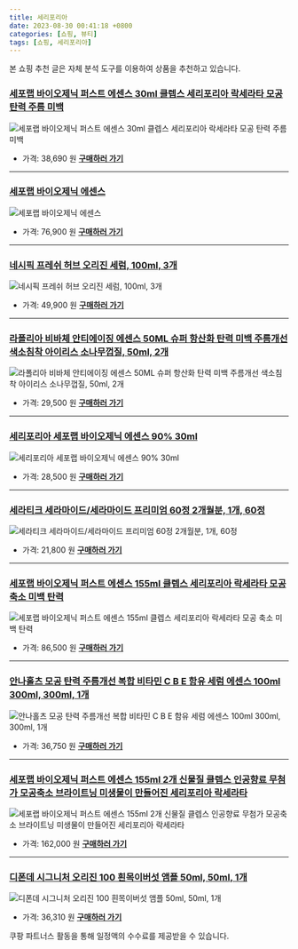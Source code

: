 ```yaml
---
title: 세리포리아
date: 2023-08-30 00:41:18 +0800
categories: [쇼핑, 뷰티]
tags: [쇼핑, 세리포리아]
---
```

본 쇼핑 추천 글은 자체 분석 도구를 이용하여 상품을 추천하고 있습니다.
### [세포랩 바이오제닉 퍼스트 에센스 30ml 클렙스 세리포리아 락세라타 모공 탄력 주름 미백](https://link.coupang.com/re/AFFSDP?lptag=AF1030537&pageKey=7548807877&itemId=19861174951&vendorItemId=87029385942&traceid=V0-153-ff1698df95803c51&requestid=20230907004118124003566121&token=31850C%7CMIXED)
![세포랩 바이오제닉 퍼스트 에센스 30ml 클렙스 세리포리아 락세라타 모공 탄력 주름 미백](https://ads-partners.coupang.com/image1/1I_8yfaLRIhceSXY1HJHh9_GwRGA2DImGk_GaIomY2hRerAG3hDVu18rILeAKV5Hq2qdKiLqDN79HizFlsLnn4LK0pG7vsqsscz9ZCVXM8OpIDpi_-LOJCDAKNSJJ5aDMQegmdHJeIKSSZGGG-NHA5avBPcLXyOXTP0k5eM5mKd31LvoeRFgSHp_oMCd1mGV64W8xB0S6VH7GePURWQXsZI6pFNcV835nUOKRWp-8iI1T0Qyni8kX6ZAqFp2uIhWkEwRRkWe1yii14rvpN7u1U0XQ8yBgMK7fvXaOAA54iM=)
- 가격: 38,690 원
[**구매하러 가기**](https://link.coupang.com/re/AFFSDP?lptag=AF1030537&pageKey=7548807877&itemId=19861174951&vendorItemId=87029385942&traceid=V0-153-ff1698df95803c51&requestid=20230907004118124003566121&token=31850C%7CMIXED)
---
### [세포랩 바이오제닉 에센스](https://link.coupang.com/re/AFFSDP?lptag=AF1030537&pageKey=5715724844&itemId=9543591843&vendorItemId=86278182278&traceid=V0-153-f103026b660fcc63&requestid=20230907004118124003566121&token=31850C%7CMIXED)
![세포랩 바이오제닉 에센스](https://ads-partners.coupang.com/image1/X-mJiI1vtz-k3TbKX9QuYfnd7PepBdcbHsOvXxD7MW_KDQjilTE3pnZqJBd4vdi8BNQFeAxIWlFz40oEjitePgYKLxOQUgLcyrgG0iR10gbGxqwb_rkL5Y_80AAU5KWIOr4_SWzXfK8VjYPz0jl8PgI1ixIFivwNaQW3WmBZCSUypsmpUGNYp43wzcI6TVdrRTWhZWvlmc8qx5odlpEhXTKHG4NlbrD1C6wqC8k6zzRlZXxbjMfRk99B6aGBQQ-E5Rb-wfLlXIE_zW7EH_D8MAqnQetJBWc7cpMPwfcshpw=)
- 가격: 76,900 원
[**구매하러 가기**](https://link.coupang.com/re/AFFSDP?lptag=AF1030537&pageKey=5715724844&itemId=9543591843&vendorItemId=86278182278&traceid=V0-153-f103026b660fcc63&requestid=20230907004118124003566121&token=31850C%7CMIXED)
---
### [네시픽 프레쉬 허브 오리진 세럼, 100ml, 3개](https://link.coupang.com/re/AFFSDP?lptag=AF1030537&pageKey=5226423804&itemId=19167554877&vendorItemId=84597321902&traceid=V0-153-f9be82d68c92e9d0&clickBeacon=%2Fs17Ca1P7%2FrgQLpDlAcspbEONIYwHQIu2VTH9v3WdZkPXAORdmEYab6HNbVdTNptkBV5WTCTa1je25GPmHH9IzqAJpyIOFTSVk4SbRJih4bCySQMHbkwkJqQ9HP5dM%2FPuHJvyxHET2Kwc6rHqzlTFfzjRiAyrfZeZ2VV0q7zKkmvb6aU7jVqaqqJZNluFAzNOGmt5v2RKb0AQCtQpsKzK0rK8cph5Fth%2FwIHsJi8yovFZk2sg4%2B8ZpldCkJEj3Q%2FDCYbsd5BP7S1EQm7XbFlXO3hmMt3mfwpHGYNLkXCnS5QHt64jkq%2BkcPjpcpPdRRwwHBdNUfGtWt30s4%2Fea0sZ3XCDimNtulA38F9zxm9bQdwT3Buj3Be6IvBCCDIHelG1Yw7xj%2BhTWbbL4erdc7wIaX%2BsO7nTw6LhEPIVhNClQfrw6M5KjjStNM7kemIAcoXT0jg%2BReE%2F0C3mw6eBuoq47DqGt%2B9DxoHeEtnrxJb%2FkgM%2F4Ivc0PQZU74OayBquRazDR%2FvngHG2bVei4yd6VBYAcaQvcOkYguZ72VIiGWucyTDKLmYWpLmEaY8%2F9jstgYXj3UDK2vXHnQDHfRebFjbJR6h88LoBXjM%2FCNiu%2FfLfzLJTfO95QjOibMGNGubYorrNg2lTsgMsoqiIHDYA%2Flrsf194hJ9Y7sOXpCe33eZGjVXpHXFsEcry5xdcvOXlvVvYa6ygj0Scy1iZyhUHNKhQw%2FHuEWlkgkMrzf4kmCuLfa%2FXOJOmpRw80oGeU52XRngjBhOy4yQeAiEdOfoREN0Kpia1vE3u%2BNwOlL6gFfYoyPPcwq2ZJfXo0pEa0BAyNLUuiVo%2BpnyW1f2EET6zOFRa3NuKEyaCRPwX6ezBnUwFdAc5J0KwE962F9T8VBj7M6&requestid=20230907004118124003566121&token=31850C%7CMIXED)
![네시픽 프레쉬 허브 오리진 세럼, 100ml, 3개](https://ads-partners.coupang.com/image1/_k4iamLrrDc5qT4c_qrrFUKdHyp1z7rBX679a7AAJtQDtc3I-5a3fJRuoal0TbqQ5SWHJ7OsvGhM0sgCPWzjKa3B77a59hUTcS8KzALdYlQqrC_Z1EZXjn3Fxtxg3CIb4c4PLAntkl53Rte9nktwk7xV3_Gibyn_d8YYSozDXAlxol2_Q3svXXZj271rP86sYAHvN-Jh_5VSkKguTYbeDIw5ARaGIv_r-n1XE8rgfxtYG1ZZ--6pHFZgdg_gtwmpJxM0Rw-GgQxkhSM4B-oH1VfJJ-hQnmk=)
- 가격: 49,900 원
[**구매하러 가기**](https://link.coupang.com/re/AFFSDP?lptag=AF1030537&pageKey=5226423804&itemId=19167554877&vendorItemId=84597321902&traceid=V0-153-f9be82d68c92e9d0&clickBeacon=%2Fs17Ca1P7%2FrgQLpDlAcspbEONIYwHQIu2VTH9v3WdZkPXAORdmEYab6HNbVdTNptkBV5WTCTa1je25GPmHH9IzqAJpyIOFTSVk4SbRJih4bCySQMHbkwkJqQ9HP5dM%2FPuHJvyxHET2Kwc6rHqzlTFfzjRiAyrfZeZ2VV0q7zKkmvb6aU7jVqaqqJZNluFAzNOGmt5v2RKb0AQCtQpsKzK0rK8cph5Fth%2FwIHsJi8yovFZk2sg4%2B8ZpldCkJEj3Q%2FDCYbsd5BP7S1EQm7XbFlXO3hmMt3mfwpHGYNLkXCnS5QHt64jkq%2BkcPjpcpPdRRwwHBdNUfGtWt30s4%2Fea0sZ3XCDimNtulA38F9zxm9bQdwT3Buj3Be6IvBCCDIHelG1Yw7xj%2BhTWbbL4erdc7wIaX%2BsO7nTw6LhEPIVhNClQfrw6M5KjjStNM7kemIAcoXT0jg%2BReE%2F0C3mw6eBuoq47DqGt%2B9DxoHeEtnrxJb%2FkgM%2F4Ivc0PQZU74OayBquRazDR%2FvngHG2bVei4yd6VBYAcaQvcOkYguZ72VIiGWucyTDKLmYWpLmEaY8%2F9jstgYXj3UDK2vXHnQDHfRebFjbJR6h88LoBXjM%2FCNiu%2FfLfzLJTfO95QjOibMGNGubYorrNg2lTsgMsoqiIHDYA%2Flrsf194hJ9Y7sOXpCe33eZGjVXpHXFsEcry5xdcvOXlvVvYa6ygj0Scy1iZyhUHNKhQw%2FHuEWlkgkMrzf4kmCuLfa%2FXOJOmpRw80oGeU52XRngjBhOy4yQeAiEdOfoREN0Kpia1vE3u%2BNwOlL6gFfYoyPPcwq2ZJfXo0pEa0BAyNLUuiVo%2BpnyW1f2EET6zOFRa3NuKEyaCRPwX6ezBnUwFdAc5J0KwE962F9T8VBj7M6&requestid=20230907004118124003566121&token=31850C%7CMIXED)
---
### [라폴리아 비바체 안티에이징 에센스 50ML 슈퍼 항산화 탄력 미백 주름개선 색소침착 아이리스 소나무껍질, 50ml, 2개](https://link.coupang.com/re/AFFSDP?lptag=AF1030537&pageKey=6750778568&itemId=15787754489&vendorItemId=83000575923&traceid=V0-153-a3f01677f54af716&clickBeacon=%2Fs17Ca1P7%2FrgQLpDlAcspbEONIYwHQIu2VTH9v3WdZkPXAORdmEYab6HNbVdTNptkBV5WTCTa1je25GPmHH9IzqAJpyIOFTSVk4SbRJih4bUmasJgWCyT0cDdq4%2FT%2BdeuHJvyxHET2Kwc6rHqzlTFQQXrLpHdlpYdyyEWfIfmyFbupv1CkI3xzlg8fFuHoSaOGmt5v2RKb0AQCtQpsKzK0rK8cph5Fth%2FwIHsJi8yovFZk2sg4%2B8ZpldCkJEj3Q%2FIr1UKHaSB7hhoOfKGQVEivRSFd1gwp5tixut9o6WmLBMZ4FXHLUnQ8qtNoUJ1xstmZr7N0%2Fa7zQcaCZ3h3vmHKrncEksalt2%2Bwryn3%2BdASqu%2BD7sAtFOmWpK7Ek1O2Jrnk9JimeGFzltRq5SuNOEPT%2FpiY8Lm8Rb36Roz%2FTkORJ5AY7C%2Fb6%2FieMBMFMBzOrZg3fRd3d51mZpOh32zhKTlmC9S8dReMLys5aUskRgBY%2B%2B2XDj7Yo4tydVzpy7Qbo7IU4dPl%2ByBmEgLNaDYbFPQc87ekDdhWQp%2F2Zg243yDyp1mwVWe2T6J%2BTwdwcwb99SyFcba1940zy%2BERpgb21h31G2uVVqs82GAjwhF4OgOCYKL%2BktvDe%2B8%2BulX8np%2FHyo%2FRjzPoTZDA3dHNSdpt819lI1DRGHJrR%2BjGTEdO6aozpq%2BrGKWqaNN20KlucKwR1skXNbj77c%2F%2BCqcOlO%2Bgvdez3RRKyDvuwXzWFxs67AEjN5LkPjXe9JDTyX7Y7Pe3wo3RAJR68klMkvsoEzI0yfDtjWpx%2FNhf%2FIE%2BvL%2FtSc4GYklfg8CKYZ%2Bsr065pe7fIy95rXuiJ8GMPqA58grsPC4GybkSew2orPK4ESMblGADsN9VYv8cwKYQuXvI%2FOhqb9&requestid=20230907004118124003566121&token=31850C%7CMIXED)
![라폴리아 비바체 안티에이징 에센스 50ML 슈퍼 항산화 탄력 미백 주름개선 색소침착 아이리스 소나무껍질, 50ml, 2개](https://ads-partners.coupang.com/image1/CN3T96xSRyAogkQnCIqOZUmcaIDNS9Js8X9RUvHkivtA8Jk7pHjgu0JKj6KW35yrdGNeqigiJI2ATGStEhIMpmDN68fqO-ffPdIIBLqS6FaI7VLI1CqFYVKnSrwLm4uMY-wlfpsXFes97yz21k14jftfijP3DeIgegY9NBdQbxjVFOmhtG0kzyjnjKzQ7swhtSMdXsELR1Pkvc3E4acB9xeR6OMfQDu1Kw-vdNIFtO8Pgn8SHx8Mi8Dr1Ap9ZxJsCfy7oh1t_hOXNmMd9nfgmw_31a9ciJRwJxZX7_G7Ra7myHta)
- 가격: 29,500 원
[**구매하러 가기**](https://link.coupang.com/re/AFFSDP?lptag=AF1030537&pageKey=6750778568&itemId=15787754489&vendorItemId=83000575923&traceid=V0-153-a3f01677f54af716&clickBeacon=%2Fs17Ca1P7%2FrgQLpDlAcspbEONIYwHQIu2VTH9v3WdZkPXAORdmEYab6HNbVdTNptkBV5WTCTa1je25GPmHH9IzqAJpyIOFTSVk4SbRJih4bUmasJgWCyT0cDdq4%2FT%2BdeuHJvyxHET2Kwc6rHqzlTFQQXrLpHdlpYdyyEWfIfmyFbupv1CkI3xzlg8fFuHoSaOGmt5v2RKb0AQCtQpsKzK0rK8cph5Fth%2FwIHsJi8yovFZk2sg4%2B8ZpldCkJEj3Q%2FIr1UKHaSB7hhoOfKGQVEivRSFd1gwp5tixut9o6WmLBMZ4FXHLUnQ8qtNoUJ1xstmZr7N0%2Fa7zQcaCZ3h3vmHKrncEksalt2%2Bwryn3%2BdASqu%2BD7sAtFOmWpK7Ek1O2Jrnk9JimeGFzltRq5SuNOEPT%2FpiY8Lm8Rb36Roz%2FTkORJ5AY7C%2Fb6%2FieMBMFMBzOrZg3fRd3d51mZpOh32zhKTlmC9S8dReMLys5aUskRgBY%2B%2B2XDj7Yo4tydVzpy7Qbo7IU4dPl%2ByBmEgLNaDYbFPQc87ekDdhWQp%2F2Zg243yDyp1mwVWe2T6J%2BTwdwcwb99SyFcba1940zy%2BERpgb21h31G2uVVqs82GAjwhF4OgOCYKL%2BktvDe%2B8%2BulX8np%2FHyo%2FRjzPoTZDA3dHNSdpt819lI1DRGHJrR%2BjGTEdO6aozpq%2BrGKWqaNN20KlucKwR1skXNbj77c%2F%2BCqcOlO%2Bgvdez3RRKyDvuwXzWFxs67AEjN5LkPjXe9JDTyX7Y7Pe3wo3RAJR68klMkvsoEzI0yfDtjWpx%2FNhf%2FIE%2BvL%2FtSc4GYklfg8CKYZ%2Bsr065pe7fIy95rXuiJ8GMPqA58grsPC4GybkSew2orPK4ESMblGADsN9VYv8cwKYQuXvI%2FOhqb9&requestid=20230907004118124003566121&token=31850C%7CMIXED)
---
### [세리포리아 세포랩 바이오제닉 에센스 90% 30ml](https://link.coupang.com/re/AFFSDP?lptag=AF1030537&pageKey=7522581083&itemId=19733211257&vendorItemId=87007256339&traceid=V0-153-512a8e7d99437d61&requestid=20230907004118124003566121&token=31850C%7CMIXED)
![세리포리아 세포랩 바이오제닉 에센스 90% 30ml](https://ads-partners.coupang.com/image1/PSLBizLYxKjVtPZyPdCcoUKVaTk2w_OA6pZ7kZ1odQs_TMUYEJV2OwyWJG3gg86MLvpKY4G47RGCubbQ_z0ZRLFyqU_98aqPHlanMtIAc8i9xAyq_6nBhLPaqvQ8Uff8TyKC157f15E_zGSM2Jy9tqz95PES-B5liNgKGgt2mxfVJuGjrwom7cOEupudZA1OzJZsQAH1RwFf74FgJK34kBgssXkGuiDSpqzplQNUAnu9MKxRUFptv8huwtQEq8pHanvcOcosOYzaemKzDFNK2M3Et70aWeBjxyQ23zjuBw==)
- 가격: 28,500 원
[**구매하러 가기**](https://link.coupang.com/re/AFFSDP?lptag=AF1030537&pageKey=7522581083&itemId=19733211257&vendorItemId=87007256339&traceid=V0-153-512a8e7d99437d61&requestid=20230907004118124003566121&token=31850C%7CMIXED)
---
### [세라티크 세라마이드/세라마이드 프리미엄 60정 2개월분, 1개, 60정](https://link.coupang.com/re/AFFSDP?lptag=AF1030537&pageKey=6812511396&itemId=16120479094&vendorItemId=83317316032&traceid=V0-153-6b0af835c152e1a5&clickBeacon=%2Fs17Ca1P7%2FrgQLpDlAcspbEONIYwHQIu2VTH9v3WdZkPXAORdmEYab6HNbVdTNptkBV5WTCTa1je25GPmHH9IzqAJpyIOFTSVk4SbRJih4a24We%2Fgtj5DqeCNWOqRCNFuHJvyxHET2Kwc6rHqzlTFR7eCN9AYYwawxYDr36U65FjwKCbUONevxpFi0SWSYQtOGmt5v2RKb0AQCtQpsKzK0rK8cph5Fth%2FwIHsJi8yovFZk2sg4%2B8ZpldCkJEj3Q%2FH1gOmfHPkTyuEBFvQXSDZ%2BkyHETngf3TBiOH8dtpF6Lx06U5CIJRbD6bZLtsIA1j38KIucdmfZ5Dt%2BMSF8wDWa88MFXaTZe2lf%2B4Hdmvzb58RYcrbC4ckT1iGiggnGsq0DdN3DcI8MKHkbo5mOJI2Qx8VlC%2FpAEu7%2BjPbYMVwxUU9vrgkYynmXY5EDChsRiwQzORUP8E%2FAdK46nW8DOHCNZFzRrCjpJFJnQsmQi%2F9oHO4wVhlwvQATZp9QHNSxRA2JUPtDEuprPMbDCBtsy5bQY1Z%2BhDM6rmVBI4OOMLsFq2rLZYYPwyZl1o%2FXu43dEZ%2FRrpX8WRTz0gue5lg3EaCjAomAc%2FO3ECVYvYnUb86b029BK%2FQO0ZvNSrSufaq7tnEZ8uOPqkG%2FimHBQChT3Y9LQ26FOsF%2Fxy8odjkcYCFZ2p0mGpXEAEs%2BwnTTfmDHrJmtuj37NmjrDObDXeJOlMogJyy50CZGNHyXZKigM9cXcbGnL9%2FTvjP%2FC7Pp6EyFCJRklK%2FLjcgYh%2BC6f86BcFz42EsTzrPX6SYQSogSh2UbDsGsc0Zmuinwfrg7jhcNlsDFo2muobKW0557tlXLswj%2BaxBjpBcyRLDWJbc3bgno%2BzH%2BRRttXcbsRXzS1urgdk&requestid=20230907004118124003566121&token=31850C%7CMIXED)
![세라티크 세라마이드/세라마이드 프리미엄 60정 2개월분, 1개, 60정](https://ads-partners.coupang.com/image1/rszie6K7zmXzI_RPrun9CShCPX0WFzP-vjhWQPK22j6TK7e3EL92SUm-1-xa2xZ_utDuONelKb8sPMHwqThCg0tRkDmn1p9bM31EZBp7hh18I1asdYCNtE-BOfDw06ev9ukNEQ32HuHVyPNe1xpwriqJNPxtxkIpgFOcv-Y3Ur8yfU61vNEEhDvnuwOBN0iGyaMOZtQ4V0BbblRV3KbK30tu2YOi-nteZOOgv4CUPsuPl_XC99M8jfyVhPbUzXqN9ZsdBLHGNVxp-Gvq8xYnBGXSsMLq7ZBQPWgAPvQ8Tsj7AMz43fA=)
- 가격: 21,800 원
[**구매하러 가기**](https://link.coupang.com/re/AFFSDP?lptag=AF1030537&pageKey=6812511396&itemId=16120479094&vendorItemId=83317316032&traceid=V0-153-6b0af835c152e1a5&clickBeacon=%2Fs17Ca1P7%2FrgQLpDlAcspbEONIYwHQIu2VTH9v3WdZkPXAORdmEYab6HNbVdTNptkBV5WTCTa1je25GPmHH9IzqAJpyIOFTSVk4SbRJih4a24We%2Fgtj5DqeCNWOqRCNFuHJvyxHET2Kwc6rHqzlTFR7eCN9AYYwawxYDr36U65FjwKCbUONevxpFi0SWSYQtOGmt5v2RKb0AQCtQpsKzK0rK8cph5Fth%2FwIHsJi8yovFZk2sg4%2B8ZpldCkJEj3Q%2FH1gOmfHPkTyuEBFvQXSDZ%2BkyHETngf3TBiOH8dtpF6Lx06U5CIJRbD6bZLtsIA1j38KIucdmfZ5Dt%2BMSF8wDWa88MFXaTZe2lf%2B4Hdmvzb58RYcrbC4ckT1iGiggnGsq0DdN3DcI8MKHkbo5mOJI2Qx8VlC%2FpAEu7%2BjPbYMVwxUU9vrgkYynmXY5EDChsRiwQzORUP8E%2FAdK46nW8DOHCNZFzRrCjpJFJnQsmQi%2F9oHO4wVhlwvQATZp9QHNSxRA2JUPtDEuprPMbDCBtsy5bQY1Z%2BhDM6rmVBI4OOMLsFq2rLZYYPwyZl1o%2FXu43dEZ%2FRrpX8WRTz0gue5lg3EaCjAomAc%2FO3ECVYvYnUb86b029BK%2FQO0ZvNSrSufaq7tnEZ8uOPqkG%2FimHBQChT3Y9LQ26FOsF%2Fxy8odjkcYCFZ2p0mGpXEAEs%2BwnTTfmDHrJmtuj37NmjrDObDXeJOlMogJyy50CZGNHyXZKigM9cXcbGnL9%2FTvjP%2FC7Pp6EyFCJRklK%2FLjcgYh%2BC6f86BcFz42EsTzrPX6SYQSogSh2UbDsGsc0Zmuinwfrg7jhcNlsDFo2muobKW0557tlXLswj%2BaxBjpBcyRLDWJbc3bgno%2BzH%2BRRttXcbsRXzS1urgdk&requestid=20230907004118124003566121&token=31850C%7CMIXED)
---
### [세포랩 바이오제닉 퍼스트 에센스 155ml 클렙스 세리포리아 락세라타 모공 축소 미백 탄력](https://link.coupang.com/re/AFFSDP?lptag=AF1030537&pageKey=7524161551&itemId=19740553168&vendorItemId=86767404498&traceid=V0-153-5ce27857421c35cc&requestid=20230907004118124003566121&token=31850C%7CMIXED)
![세포랩 바이오제닉 퍼스트 에센스 155ml 클렙스 세리포리아 락세라타 모공 축소 미백 탄력](https://ads-partners.coupang.com/image1/js_mAekliVhWbfA3jjq2uQ39fHiFMAL24uLWcXy6qjy070AF9wgtndbfdCACD8Eqyud87Y_1Wgdn0sOgYdWs63CJEGVV7s42xWWji9YqVKKbfIq5OEU6OqdC71dlM_Uw6HSU2mZ2CwpJ4OBK7dZ8z0O4yRNtMtOu1b8GKqam3wKBN21RLtyOEfssU6i_cuVCt_vTzMbtvGEXF9LrewdLtaSC6PyoPjk-eUedjZ5hPzlARRghKoZZxySKSZyjgKSkRJD4C5CEaateKCFZmdCgpENTXRSYBgaxnV6P7coB4_I=)
- 가격: 86,500 원
[**구매하러 가기**](https://link.coupang.com/re/AFFSDP?lptag=AF1030537&pageKey=7524161551&itemId=19740553168&vendorItemId=86767404498&traceid=V0-153-5ce27857421c35cc&requestid=20230907004118124003566121&token=31850C%7CMIXED)
---
### [안나홀츠 모공 탄력 주름개선 복합 비타민 C B E 함유 세럼 에센스 100ml 300ml, 300ml, 1개](https://link.coupang.com/re/AFFSDP?lptag=AF1030537&pageKey=6400900038&itemId=13684786868&vendorItemId=80936468435&traceid=V0-153-12575e6a547db0dc&clickBeacon=%2Fs17Ca1P7%2FrgQLpDlAcspbEONIYwHQIu2VTH9v3WdZkPXAORdmEYab6HNbVdTNptkBV5WTCTa1je25GPmHH9IzqAJpyIOFTSVk4SbRJih4YXqbUOmEjpT6hd98PJMQd6uHJvyxHET2Kwc6rHqzlTFf2Jh2IECKLdnJi9IS0Zr7k0d2T7KsFaVOFIsjsYwXmcOGmt5v2RKb0AQCtQpsKzK0rK8cph5Fth%2FwIHsJi8yovFZk2sg4%2B8ZpldCkJEj3Q%2FJG8YGIR1mRt%2Bg%2FbsarJbKWZ9MA0KP7EHG06Y0Kzju2v%2FnQvkKzpnAi58%2B2ZPAj2ZwHBdNUfGtWt30s4%2Fea0sZ8b%2F9RxUGiRSWD3I6sepxGs7XSVXOr5B5X4zmB5eFTuiqiVAXXVxsa796ad%2Bm8rHcSDABcGHL1mf3WaA8V305l4nSPTH07DrunL5q00IuhxYWvqbdEr4jOQa1mcg47G0lK51%2FMKsSKuosbvc8joKPp2%2F1O2C88A9c7zKYnazJ2bVElc5DZu2r1pHRFL3VithEpP9H6V48oCUcmwCE70Stqt3QOgEJ1ULiBlFeG27eYb7EQguFfHM1uXh3gqzLUOr2PIeY2ZeIGVYKUMY%2FodCiJPmeOKYzTGhLjaMiraWHvgUlunBAcj54vThWA3jP%2BtbThE0udvRdEkljMsYOqhagQYN%2FDgPXvfGt91fHoo%2FiLhLW3%2BtIaByc64iap%2FAX05hgZDGDcrh22hFmM4dLoJug5IitZKsgPkmuXQlPsHH0rOlJzTUXUvmu1%2Fu6RTimfVU6lwrXDG%2Fg0OAK%2Fyfv1tk3%2FCbsOaDQ25Iv3UfpbCwZn%2BnIFSSxJc18w131d0y2osIiAJWPWhiG29ku9aURHSF9W4Q5TLjPQakngng4ROfyDYs&requestid=20230907004118124003566121&token=31850C%7CMIXED)
![안나홀츠 모공 탄력 주름개선 복합 비타민 C B E 함유 세럼 에센스 100ml 300ml, 300ml, 1개](https://ads-partners.coupang.com/image1/UkjEJ9QO5snzKouTUpc6NHRX0aZTAHHNEehphP9XDnH9skiAIW7WuV2ifYU5VjJuW5UhqRRyZpjGes0i4iaUZnnlqQoGU5i26A6oh4Me9OGcm2H6g2IhRtjANbCaDpxZPzWkZQf4N37pKGvggXkMI0HlMsGTdQDgD5tGaBfyOqtMgc2GqhieR49htv4ZAIEsCupShbConelFPL04ycuzL3gw5lf2kxuAwawq9mVtGsxLyVtKqJhoCrMx-yC6AVZcy8UIOsZ8uZLq5MrNRS8yvO8d-M35idc905gz0b7t_g_BXK-N)
- 가격: 36,750 원
[**구매하러 가기**](https://link.coupang.com/re/AFFSDP?lptag=AF1030537&pageKey=6400900038&itemId=13684786868&vendorItemId=80936468435&traceid=V0-153-12575e6a547db0dc&clickBeacon=%2Fs17Ca1P7%2FrgQLpDlAcspbEONIYwHQIu2VTH9v3WdZkPXAORdmEYab6HNbVdTNptkBV5WTCTa1je25GPmHH9IzqAJpyIOFTSVk4SbRJih4YXqbUOmEjpT6hd98PJMQd6uHJvyxHET2Kwc6rHqzlTFf2Jh2IECKLdnJi9IS0Zr7k0d2T7KsFaVOFIsjsYwXmcOGmt5v2RKb0AQCtQpsKzK0rK8cph5Fth%2FwIHsJi8yovFZk2sg4%2B8ZpldCkJEj3Q%2FJG8YGIR1mRt%2Bg%2FbsarJbKWZ9MA0KP7EHG06Y0Kzju2v%2FnQvkKzpnAi58%2B2ZPAj2ZwHBdNUfGtWt30s4%2Fea0sZ8b%2F9RxUGiRSWD3I6sepxGs7XSVXOr5B5X4zmB5eFTuiqiVAXXVxsa796ad%2Bm8rHcSDABcGHL1mf3WaA8V305l4nSPTH07DrunL5q00IuhxYWvqbdEr4jOQa1mcg47G0lK51%2FMKsSKuosbvc8joKPp2%2F1O2C88A9c7zKYnazJ2bVElc5DZu2r1pHRFL3VithEpP9H6V48oCUcmwCE70Stqt3QOgEJ1ULiBlFeG27eYb7EQguFfHM1uXh3gqzLUOr2PIeY2ZeIGVYKUMY%2FodCiJPmeOKYzTGhLjaMiraWHvgUlunBAcj54vThWA3jP%2BtbThE0udvRdEkljMsYOqhagQYN%2FDgPXvfGt91fHoo%2FiLhLW3%2BtIaByc64iap%2FAX05hgZDGDcrh22hFmM4dLoJug5IitZKsgPkmuXQlPsHH0rOlJzTUXUvmu1%2Fu6RTimfVU6lwrXDG%2Fg0OAK%2Fyfv1tk3%2FCbsOaDQ25Iv3UfpbCwZn%2BnIFSSxJc18w131d0y2osIiAJWPWhiG29ku9aURHSF9W4Q5TLjPQakngng4ROfyDYs&requestid=20230907004118124003566121&token=31850C%7CMIXED)
---
### [세포랩 바이오제닉 퍼스트 에센스 155ml 2개 신물질 클렙스 인공향료 무첨가 모공축소 브라이트닝 미생물이 만들어진 세리포리아 락세라타](https://link.coupang.com/re/AFFSDP?lptag=AF1030537&pageKey=7524079443&itemId=19740174185&vendorItemId=86843906361&traceid=V0-153-970159cac003a810&requestid=20230907004118124003566121&token=31850C%7CMIXED)
![세포랩 바이오제닉 퍼스트 에센스 155ml 2개 신물질 클렙스 인공향료 무첨가 모공축소 브라이트닝 미생물이 만들어진 세리포리아 락세라타](https://ads-partners.coupang.com/image1/xaeJ9YSH17osB3PxxXO3O6gEL0O_OIrGT2mNfzpUAq_dD7cM9LBX0s2tI3FppXh_CvKF3-krgJrSdhPlGsIaPywyH1zmqt4Mi83L2qivDw266wSfcHVWpj06miBXuNdM5awpkbQHGTR_E5egd6e3kaw8Wqh3FwVm_17AIWE6kYcX35_hnYgew2yMP98D7nSs55XDo_PTSO0KhTT9BPyCehN9fWxFsLEbPKsKjPadoR2yYM2psfX4qeCky3iEwmsSJj-RFGNR0luSkmLa--UsdfntlOnPJy0DlLHx9m4arVA=)
- 가격: 162,000 원
[**구매하러 가기**](https://link.coupang.com/re/AFFSDP?lptag=AF1030537&pageKey=7524079443&itemId=19740174185&vendorItemId=86843906361&traceid=V0-153-970159cac003a810&requestid=20230907004118124003566121&token=31850C%7CMIXED)
---
### [디폰데 시그니처 오리진 100 흰목이버섯 앰플 50ml, 50ml, 1개](https://link.coupang.com/re/AFFSDP?lptag=AF1030537&pageKey=6954505904&itemId=16908571813&vendorItemId=86483392721&traceid=V0-153-07b587e5521c4e7d&clickBeacon=%2Fs17Ca1P7%2FrgQLpDlAcspbEONIYwHQIu2VTH9v3WdZkPXAORdmEYab6HNbVdTNptkBV5WTCTa1je25GPmHH9IzqAJpyIOFTSVk4SbRJih4YauivHUvUSkqtqfuazjNlYuHJvyxHET2Kwc6rHqzlTFQjMnSD3Gj%2BAizxbFzgABKmUDP6pP8fPZE%2FHHiBxdVPXOGmt5v2RKb0AQCtQpsKzK0rK8cph5Fth%2FwIHsJi8yovFZk2sg4%2B8ZpldCkJEj3Q%2FHia1%2BncQGcorClNVELrTBddXULRzAikKFkUaadBk4La1ZPbxoVsvLKhgHX3j1X3uwHBdNUfGtWt30s4%2Fea0sZ07%2BP6depLwrQARBL7xGIQX5kTKNdB2Bmu%2FXSry38HrwHBNWxGoydcOIIHD18qGqzyDABcGHL1mf3WaA8V305l6U63JWiJh1Lemgk0Xa9dv2WvqbdEr4jOQa1mcg47G0lFpW27q1PbtBWk4nkbiLiGS%2F1O2C88A9c7zKYnazJ2bVElc5DZu2r1pHRFL3VithEpP9H6V48oCUcmwCE70Stqt3QOgEJ1ULiBlFeG27eYb7EQguFfHM1uXh3gqzLUOr2PIeY2ZeIGVYKUMY%2FodCiJPmeOKYzTGhLjaMiraWHvgUlunBAcj54vThWA3jP%2BtbThE0udvRdEkljMsYOqhagQYN%2FDgPXvfGt91fHoo%2FiLhLW3%2BtIaByc64iap%2FAX05hgZDGDcrh22hFmM4dLoJug5IitZKsgPkmuXQlPsHH0rOlJzTUXUvmu1%2Fu6RTimfVU6lwrXDG%2Fg0OAK%2Fyfv1tk3%2FCbsOaDQ25Iv3UfpbCwZn%2BnIFSSxJc18w131d0y2osIiAJWPWhiG29ku9aURHSF9W4Q5TLjPQakngng4ROfyDYs&requestid=20230907004118124003566121&token=31850C%7CMIXED)
![디폰데 시그니처 오리진 100 흰목이버섯 앰플 50ml, 50ml, 1개](https://ads-partners.coupang.com/image1/8mAFqoO_vDCJwRaa8vCvEF_QQ8AKq9SOB1KDW5ZXWDQboV2PDUY8zToYfX22OWdXUN4n7liX6MaLFPyeD1B6YNN5JMP-t2Q9Kzt0RAcgyBMsxorUIhCVoDOsczPDnR1zPdGRbd3We_17bp6lxvq2uyNv3Gap3JrpHtULSz5e_wfy0kXJvPtbU_xx6OYaAhKn7SOWAdIvdUscB4HBHdXoIA-wUD67_pR96nJIbbxya6rBgBgw4OefC2gC6BohptivMpon3XQYKHN8YcjjSx_HPV6yLur5xetGQCJzgWFQff90YLA7ci8=)
- 가격: 36,310 원
[**구매하러 가기**](https://link.coupang.com/re/AFFSDP?lptag=AF1030537&pageKey=6954505904&itemId=16908571813&vendorItemId=86483392721&traceid=V0-153-07b587e5521c4e7d&clickBeacon=%2Fs17Ca1P7%2FrgQLpDlAcspbEONIYwHQIu2VTH9v3WdZkPXAORdmEYab6HNbVdTNptkBV5WTCTa1je25GPmHH9IzqAJpyIOFTSVk4SbRJih4YauivHUvUSkqtqfuazjNlYuHJvyxHET2Kwc6rHqzlTFQjMnSD3Gj%2BAizxbFzgABKmUDP6pP8fPZE%2FHHiBxdVPXOGmt5v2RKb0AQCtQpsKzK0rK8cph5Fth%2FwIHsJi8yovFZk2sg4%2B8ZpldCkJEj3Q%2FHia1%2BncQGcorClNVELrTBddXULRzAikKFkUaadBk4La1ZPbxoVsvLKhgHX3j1X3uwHBdNUfGtWt30s4%2Fea0sZ07%2BP6depLwrQARBL7xGIQX5kTKNdB2Bmu%2FXSry38HrwHBNWxGoydcOIIHD18qGqzyDABcGHL1mf3WaA8V305l6U63JWiJh1Lemgk0Xa9dv2WvqbdEr4jOQa1mcg47G0lFpW27q1PbtBWk4nkbiLiGS%2F1O2C88A9c7zKYnazJ2bVElc5DZu2r1pHRFL3VithEpP9H6V48oCUcmwCE70Stqt3QOgEJ1ULiBlFeG27eYb7EQguFfHM1uXh3gqzLUOr2PIeY2ZeIGVYKUMY%2FodCiJPmeOKYzTGhLjaMiraWHvgUlunBAcj54vThWA3jP%2BtbThE0udvRdEkljMsYOqhagQYN%2FDgPXvfGt91fHoo%2FiLhLW3%2BtIaByc64iap%2FAX05hgZDGDcrh22hFmM4dLoJug5IitZKsgPkmuXQlPsHH0rOlJzTUXUvmu1%2Fu6RTimfVU6lwrXDG%2Fg0OAK%2Fyfv1tk3%2FCbsOaDQ25Iv3UfpbCwZn%2BnIFSSxJc18w131d0y2osIiAJWPWhiG29ku9aURHSF9W4Q5TLjPQakngng4ROfyDYs&requestid=20230907004118124003566121&token=31850C%7CMIXED)


쿠팡 파트너스 활동을 통해 일정액의 수수료를 제공받을 수 있습니다.
